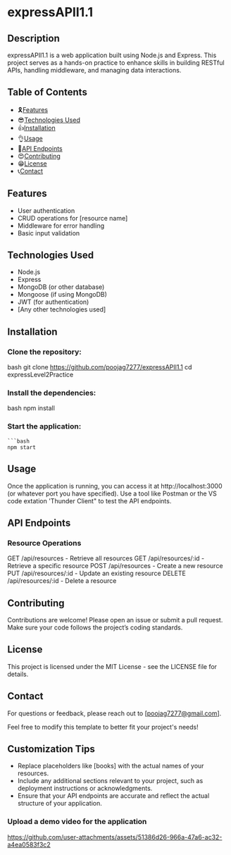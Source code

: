 # expressAPIl1.1

## Description

expressAPIl1.1 is a web application built using Node.js and Express. This project serves as a hands-on practice to enhance skills in building RESTful APIs, handling middleware, and managing data interactions.

## Table of Contents

- 🎗️[Features](#features)
- 😎[Technologies Used](#technologies-used)
- 👍[Installation](#installation)
- 👌[Usage](#usage)
- 🫡[API Endpoints](#api-endpoints)
- 😍[Contributing](#contributing)
- 😁[License](#license)
- 📞[Contact](#contact)

## Features

- User authentication
- CRUD operations for [resource name]
- Middleware for error handling
- Basic input validation

## Technologies Used

- Node.js
- Express
- MongoDB (or other database)
- Mongoose (if using MongoDB)
- JWT (for authentication)
- [Any other technologies used]

## Installation

### Clone the repository:
    
bash
    git clone https://github.com/poojag7277/expressAPIl1.1
    cd expressLevel2Practice
### Install the dependencies:
    
bash
    npm install
    
### Start the application:

    ```bash
    npm start
## Usage
Once the application is running, you can access it at http://localhost:3000 (or whatever port you have specified). Use a tool like Postman or the VS code extation 'Thunder Client" to test the API endpoints.

## API Endpoints

### Resource Operations

GET /api/resources - Retrieve all resources
GET /api/resources/:id - Retrieve a specific resource
POST /api/resources - Create a new resource
PUT /api/resources/:id - Update an existing resource
DELETE /api/resources/:id - Delete a resource

## Contributing
Contributions are welcome! Please open an issue or submit a pull request. Make sure your code follows the project’s coding standards.

## License
This project is licensed under the MIT License - see the LICENSE file for details.

## Contact
For questions or feedback, please reach out to [poojag7277@gmail.com].

Feel free to modify this template to better fit your project's needs!



## Customization Tips
- Replace placeholders like [books] with the actual names of your resources.
- Include any additional sections relevant to your project, such as deployment instructions or acknowledgments.
- Ensure that your API endpoints are accurate and reflect the actual structure of your application.


### Upload a demo video for the application
https://github.com/user-attachments/assets/51386d26-966a-47a6-ac32-a4ea0583f3c2
